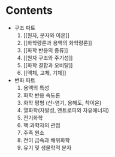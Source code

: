 # Contents
- 구조 파트
	1. [[원자, 분자와 이온]]
	2. [[화학량론과 용액의 화학량론]]
	3. [[화학 반응의 종류]]
	4. [[원자 구조와 주기성]]
	5. [[화학 결합과 오비탈]]
	6. [[액체, 고체, 기체]]
- 변화 파트
	1. 용액의 특성
	2. 화학 반응 속도론
	3. 화학 평형 (산-염기, 용해도, 착이온)
	4. 열화학(자발성, 엔트로피와 자유에너지)
	5. 전기화학
	6. 핵:과학자의 관점
	7. 주족 원소
	8. 전이 금속과 배위화학
	9. 유기 및 생물학적 분자